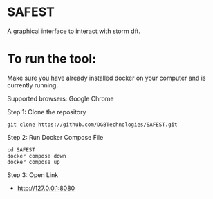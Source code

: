 # SAFEST

A graphical interface to interact with storm dft. 


# To run the tool:

Make sure you have already installed docker on your computer and is currently running. 

Supported browsers: Google Chrome

Step 1: Clone the repository

```
git clone https://github.com/DGBTechnologies/SAFEST.git
```

Step 2: Run Docker Compose File

```
cd SAFEST
docker compose down
docker compose up
```

Step 3: Open Link 

- http://127.0.0.1:8080


